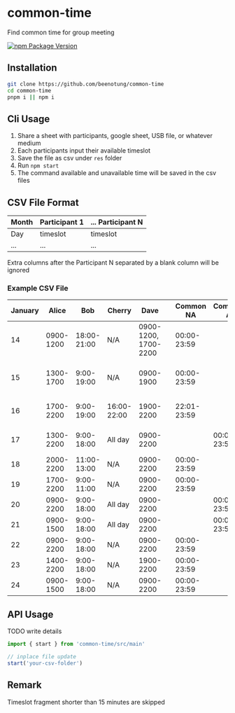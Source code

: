 # common-time

Find common time for group meeting

[![npm Package Version](https://img.shields.io/npm/v/common-time.svg?maxAge=2592000)](https://www.npmjs.com/package/common-time)

## Installation
```bash
git clone https://github.com/beenotung/common-time
cd common-time
pnpm i || npm i
```

## Cli Usage
1. Share a sheet with participants, google sheet, USB file, or whatever medium
2. Each participants input their available timeslot
3. Save the file as csv under `res` folder
4. Run `npm start`
5. The command available and unavailable time will be saved in the csv files

## CSV File Format

| Month | Participant 1 | ... Participant N |
|---|---|---|
| Day | timeslot | timeslot |
| ... | ... | ... |

Extra columns after the Participant N separated by a blank column will be ignored

### Example CSV File

| January | Alice     | Bob         | Cherry      | Dave                 |   | Common NA   | Common A    |   | Format      | Meaning |
|---------|-----------|-------------|-------------|----------------------|---|-------------|-------------|---|-------------|---------|
| 14      | 0900-1200 | 18:00-21:00 | N/A         | 0900-1200, 1700-2200 |   | 00:00-23:59 |             |   | 0900-1200   | 9am to 12nn available |
| 15      | 1300-1700 | 9:00-19:00  | N/A         | 0900-1900            |   | 00:00-23:59 |             |   | 09:00-12:30 | 9am to 12.30 nn available |
| 16      | 1700-2200 | 9:00-19:00  | 16:00-22:00 | 1900-2200            |   | 22:01-23:59 |             |   | ALL DAY     | whole day available |
| 17      | 1300-2200 | 9:00-18:00  | All day     | 0900-2200            |   |             | 00:00-23:59 |   | N/A         | whole day not available |
| 18      | 2000-2200 | 11:00-13:00 | N/A         | 0900-2200            |   | 00:00-23:59 |             |   |  |  |
| 19      | 1700-2200 | 9:00-11:00  | N/A         | 0900-2200            |   | 00:00-23:59 |             |   |  |  |
| 20      | 0900-2200 | 9:00-18:00  | All day     | 0900-2200            |   |             | 00:00-23:59 |   |  |  |
| 21      | 0900-1500 | 9:00-18:00  | All day     | 0900-2200            |   |             | 00:00-23:59 |   |  |  |
| 22      | 0900-2200 | 9:00-18:00  | N/A         | 0900-2200            |   | 00:00-23:59 |             |   |  |  |
| 23      | 1400-2200 | 9:00-18:00  | N/A         | 1900-2200            |   | 00:00-23:59 |             |   |  |  |
| 24      | 0900-1500 | 9:00-18:00  | N/A         | 0900-2200            |   | 00:00-23:59 |             |   |  |  |


## API Usage
TODO write details
```typescript
import { start } from 'common-time/src/main'

// inplace file update
start('your-csv-folder')
```

## Remark
Timeslot fragment shorter than 15 minutes are skipped
